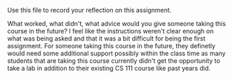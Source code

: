 Use this file to record your reflection on this assignment. 

What worked, what didn't, what advice would you give someone taking this course in the future?
I feel like the instructions weren't clear enough on what was being asked and that it was a bit difficult for being the first assignment. For someone taking this course in the future, they definetly would need some additional support possibly within the class time as many students that are taking this course currently didn't get the opportunity to take a lab in addition to their existing CS 111 course like past years did.  